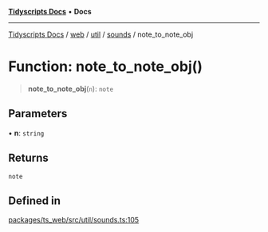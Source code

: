 [**Tidyscripts Docs**](../../../../../../../README.md) • **Docs**

***

[Tidyscripts Docs](../../../../../../../globals.md) / [web](../../../../../README.md) / [util](../../../README.md) / [sounds](../README.md) / note\_to\_note\_obj

# Function: note\_to\_note\_obj()

> **note\_to\_note\_obj**(`n`): `note`

## Parameters

• **n**: `string`

## Returns

`note`

## Defined in

[packages/ts\_web/src/util/sounds.ts:105](https://github.com/sheunaluko/tidyscripts/blob/master/packages/ts_web/src/util/sounds.ts#L105)
